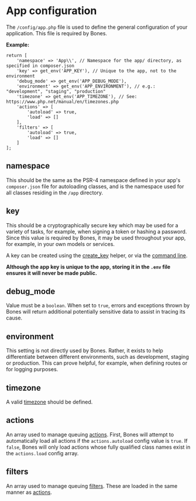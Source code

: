 # App configuration

The `/config/app.php` file is used to define the general configuration of your application.
This file is required by Bones.

**Example:**

```
return [
    'namespace' => 'App\\', // Namespace for the app/ directory, as specified in composer.json
    'key' => get_env('APP_KEY'), // Unique to the app, not to the environment
    'debug_mode' => get_env('APP_DEBUG_MODE'),
    'environment' => get_env('APP_ENVIRONMENT'), // e.g.: "development", "staging", "production"
    'timezone' => get_env('APP_TIMEZONE'), // See: https://www.php.net/manual/en/timezones.php
    'actions' => [
        'autoload' => true,
        'load' => []
    ],
    'filters' => [
        'autoload' => true,
        'load' => []
    ]
];
```

## namespace

This should be the same as the PSR-4 namespace defined in your app's `composer.json` file for autoloading classes, and is the namespace used for all classes residing in the `/app` directory.

## key

This should be a cryptographically secure key which may be used for a variety of tasks, for example, when signing a token or hashing a password.
Since this value is required by Bones, it may be used throughout your app, for example, in your own models or services.

A key can be created using the [create_key](helpers.md#create_key) helper, or via the [command line](libraries/cli.md).

**Although the app key is unique to the app, storing it in the `.env` file ensures it will never be made public.**

## debug_mode

Value must be a `boolean`. When set to `true`, errors and exceptions thrown by Bones will return additional potentially sensitive data to assist in tracing its cause.

## environment

This setting is not directly used by Bones. Rather, it exists to help differentiate between different environments, such as development, staging or production.
This can prove helpful, for example, when defining routes or for logging purposes.

## timezone

A valid [timezone](https://www.php.net/manual/en/timezones.php) should be defined.

## actions

An array used to manage queuing [actions](actions.md).
First, Bones will attempt to automatically load all actions if the `actions.autoload` config value is `true`.
If `false`, Bones will only load actions whose fully qualified class names exist in the `actions.load` config array.

## filters

An array used to manage queuing [filters](filters.md).
These are loaded in the same manner as [actions](#actions).